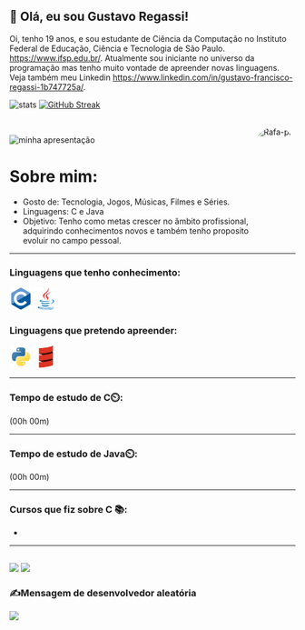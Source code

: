  ## :space_invader: Olá, eu sou Gustavo Regassi!

Oi, tenho 19 anos, e sou estudante de Ciência da Computação no Instituto Federal de Educação, Ciência e Tecnologia de São Paulo. https://www.ifsp.edu.br/. Atualmente sou iniciante no universo da programação mas tenho muito vontade de apreender novas linguagens. Veja também meu Linkedin https://www.linkedin.com/in/gustavo-francisco-regassi-1b747725a/.

</h1>

![stats](https://github-readme-stats.vercel.app/api?username=gustavoregassi&show_icons=true&theme=tokyonight)
[![GitHub Streak](http://github-readme-streak-stats.herokuapp.com?user=gustavoregassi&theme=tokyonight)](https://git.io/streak-stats)

<div style="display: inline_block"><br>
<img align="right" alt="Rafa-pic" height="180" style="border-radius:80px;" 
src="https://gist.githubusercontent.com/MedRedha/fd8e2481bde2610c96b9aafde543879c/raw/88624e8d31c4295973dcb7c900dacf0edc0a6d99/coding.gif">
</div>

![minha apresentação](https://img.shields.io/static/v1?label=SOBRE-MIM&message=GITHUB&color=<COLOR>&style=<STYLE>&logo=<LOGO>)






# Sobre mim:
- Gosto de: Tecnologia, Jogos, Músicas, Filmes e Séries.
- Linguagens: C e Java
- Objetivo: Tenho como metas crescer no âmbito profissional, adquirindo conhecimentos novos e também tenho proposito evoluir no campo pessoal.
<hr>

### Linguagens que tenho conhecimento:
<code><img width="40px" src="https://raw.githubusercontent.com/devicons/devicon/master/icons/c/c-original.svg" title = "JavaScript"/></code>
<code><img width="40px" src="https://raw.githubusercontent.com/devicons/devicon/master/icons/java/java-original.svg" title = "Typescript"/></code>
  
### Linguagens que pretendo apreender:
<code><img width="40px" src="https://raw.githubusercontent.com/devicons/devicon/master/icons/python/python-original.svg" title = "Typescript"/></code>
<code><img width="40px" src="https://raw.githubusercontent.com/devicons/devicon/master/icons/scala/scala-original.svg" title = "Typescript"/></code>

    
</div>
<hr>

### Tempo de estudo de C⏲️:
(00h 00m)
<hr>

### Tempo de estudo de Java⏲️:
(00h 00m)
<hr>

### Cursos que fiz sobre C 📚:

- 

<hr>


##

<div>
  <a href = "mailto:contatogustavofranciscoregassi@gmail.com"><img src="https://img.shields.io/badge/-Gmail-%23333?style=for-the-badge&logo=gmail&logoColor=white" target="_blank"></a>
  <a href="https://www.linkedin.com/in/gustavo-francisco-regassi-1b747725a/" target="_blank"><img src="https://img.shields.io/badge/-LinkedIn-%230077B5?style=for-the-badge&logo=linkedin&logoColor=white" target="_blank"></a> 

</div>


### ✍️Mensagem de desenvolvedor aleatória
![](https://quotes-github-readme.vercel.app/api?type=horizontal&theme=dark)

